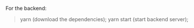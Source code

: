 For the backend:

> yarn          (download the dependencies);
> yarn start    (start backend server);
